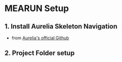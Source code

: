 # MEARUN Setup

## 1. Install Aurelia Skeleton Navigation
- from [Aurelia's official Github](https://github.com/aurelia/skeleton-navigation)

## 2. Project Folder setup
